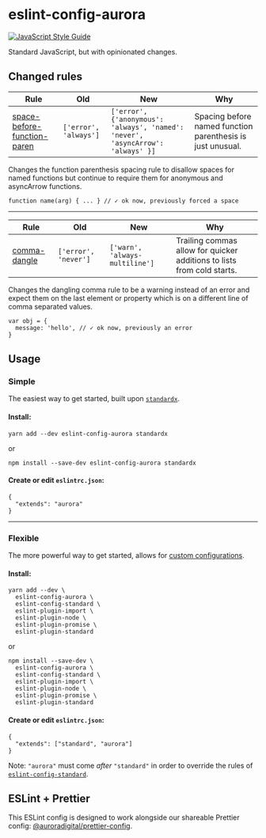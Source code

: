 # eslint-config-aurora
[![JavaScript Style Guide](https://cdn.rawgit.com/standard/standard/master/badge.svg)](https://github.com/standard/standard)

Standard JavaScript, but with opinionated changes.

## Changed rules

|   Rule   |    Old    |    New    |   Why   |
|----------|-----------|-----------|---------|
|[space-before-function-paren](https://eslint.org/docs/rules/space-before-function-paren)|`['error', 'always']`|`['error', {'anonymous': 'always', 'named': 'never', 'asyncArrow': 'always' }]`|  Spacing before named function parenthesis is just unusual.  |

Changes the function parenthesis spacing rule to disallow spaces for named functions but continue to require them for anonymous and asyncArrow functions.

```
function name(arg) { ... } // ✓ ok now, previously forced a space
```

---------

|   Rule   |    Old    |    New    |   Why   |
|----------|-----------|-----------|---------|
|[comma-dangle](https://eslint.org/docs/rules/comma-dangle)|`['error', 'never']`|`['warn', 'always-multiline']`|   Trailing commas allow for quicker additions to lists from cold starts.

Changes the dangling comma rule to be a warning instead of an error and expect them on the last element or property which is on a different line of comma separated values.

```
var obj = {
  message: 'hello', // ✓ ok now, previously an error
}
```


## Usage
### Simple
The easiest way to get started, built upon [`standardx`][standardx].

#### Install:
```
yarn add --dev eslint-config-aurora standardx
```
or
```
npm install --save-dev eslint-config-aurora standardx
```

#### Create or edit `eslintrc.json`:
```
{
  "extends": "aurora"
}
```
---
### Flexible
The more powerful way to get started, allows for [custom configurations][eslint-configuring].

#### Install:
```
yarn add --dev \
  eslint-config-aurora \
  eslint-config-standard \
  eslint-plugin-import \
  eslint-plugin-node \
  eslint-plugin-promise \
  eslint-plugin-standard
```
or
```
npm install --save-dev \
  eslint-config-aurora \
  eslint-config-standard \
  eslint-plugin-import \
  eslint-plugin-node \
  eslint-plugin-promise \
  eslint-plugin-standard
```

#### Create or edit `eslintrc.json`:
```
{
  "extends": ["standard", "aurora"]
}
```
Note: `"aurora"` must come _after_ `"standard"` in order to override the
rules of [`eslint-config-standard`][eslint-config-standard].
 

## ESLint + Prettier

This ESLint config is designed to work alongside our shareable Prettier config: [@auroradigital/prettier-config](https://github.com/AuroraDigital/prettier-config).

[eslint-config-standard]: https://github.com/standard/eslint-config-standard
[eslint-configuring]: https://eslint.org/docs/user-guide/configuring
[shareable]: https://eslint.org/docs/developer-guide/shareable-configs
[standardx]: https://github.com/standard/standardx
